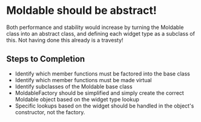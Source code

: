 # Moldable should be abstract! #

Both performance and stability would increase by turning the Moldable class into an abstract class, and defining each widget type as a subclass of this. Not having done this already is a travesty!

## Steps to Completion #

+ Identify which member functions must be factored into the base class
+ Identify which member functions must be made virtual 
+ Identify subclasses of the Moldable base class
+ MoldableFactory should be simplified and simply create the correct Moldable object based on the widget type lookup
+ Specific lookups based on the widget should be handled in the object's constructor, not the factory.
